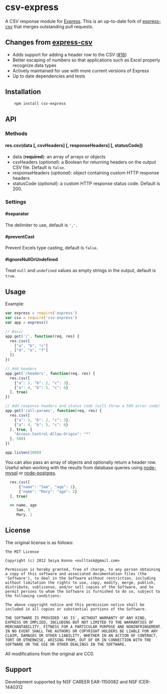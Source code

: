 # csv-express

A CSV response module for [Express](http://expressjs.com/). This is an up-to-date fork of [express-csv](https://github.com/nulltask/express-csv) that merges outstanding pull requests.


## Changes from [express-csv](https://github.com/nulltask/express-csv)
+ Adds support for adding a header row to the CSV ([#16](https://github.com/nulltask/express-csv/pull/16))
+ Better escaping of numbers so that applications such as Excel properly recognize data types
+ Actively maintained for use with more current versions of Express
+ Up to date dependencies and tests


## Installation

````bash
    npm install csv-express
````

## API
### Methods

#### res.csv(data [, csvHeaders] [, responseHeaders] [, statusCode])

+ data (**required**): an array of arrays or objects
+ csvHeaders (*optional*): a Boolean for returning headers on the output CSV file. Default is `false`.
+ responseHeaders (*optional*): object containing custom HTTP response headers
+ statusCode (*optional*): a custom HTTP response status code. Default is 200.

### Settings
#### #separator
The delimiter to use, default is `','`.

#### #preventCast
Prevent Excels type casting, default is `false`.

#### #ignoreNullOrUndefined
Treat `null` and `undefined` values as empty strings in the output, default is `true`.

## Usage

Example:

````javascript
var express = require('express')
var csv = require('csv-express')
var app = express()

// Basic
app.get('/', function(req, res) {
  res.csv([
    ["a", "b", "c"]
  , ["d", "e", "f"]
  ])
})

// Add headers
app.get('/headers', function(req, res) {
  res.csv([
    {"a": 1, "b": 2, "c": 3},
    {"a": 4, "b": 5, "c": 6}
  ], true)
})

// Add response headers and status code (will throw a 500 error code)
app.get('/all-params', function(req, res) {
  res.csv([
    {"a": 1, "b": 2, "c": 3},
    {"a": 4, "b": 5, "c": 6}
  ], true, {
    "Access-Control-Allow-Origin": "*"
  }, 500)
})

app.listen(3000)
````

You can also pass an array of objects and optionally return a header row.
Useful when working with the results from database queries using [node-mysql](https://github.com/felixge/node-mysql/) or [node-postgres](https://github.com/brianc/node-postgres).

````javascript
  res.csv([
      {"name": "Sam", "age": 1},
      {"name": "Mary": "age": 2}
  ], true)

  => name, age
     Sam, 1
     Mary, 2
````



## License
The original license is as follows:

    The MIT License

    Copyright (c) 2012 Seiya Konno <nulltask@gmail.com>

    Permission is hereby granted, free of charge, to any person obtaining
    a copy of this software and associated documentation files (the
    'Software'), to deal in the Software without restriction, including
    without limitation the rights to use, copy, modify, merge, publish,
    distribute, sublicense, and/or sell copies of the Software, and to
    permit persons to whom the Software is furnished to do so, subject to
    the following conditions:

    The above copyright notice and this permission notice shall be
    included in all copies or substantial portions of the Software.

    THE SOFTWARE IS PROVIDED 'AS IS', WITHOUT WARRANTY OF ANY KIND,
    EXPRESS OR IMPLIED, INCLUDING BUT NOT LIMITED TO THE WARRANTIES OF
    MERCHANTABILITY, FITNESS FOR A PARTICULAR PURPOSE AND NONINFRINGEMENT.
    IN NO EVENT SHALL THE AUTHORS OR COPYRIGHT HOLDERS BE LIABLE FOR ANY
    CLAIM, DAMAGES OR OTHER LIABILITY, WHETHER IN AN ACTION OF CONTRACT,
    TORT OR OTHERWISE, ARISING FROM, OUT OF OR IN CONNECTION WITH THE
    SOFTWARE OR THE USE OR OTHER DEALINGS IN THE SOFTWARE.

All modifications from the original are CC0.

## Support
Development supported by NSF CAREER EAR-1150082 and NSF ICER-1440312
